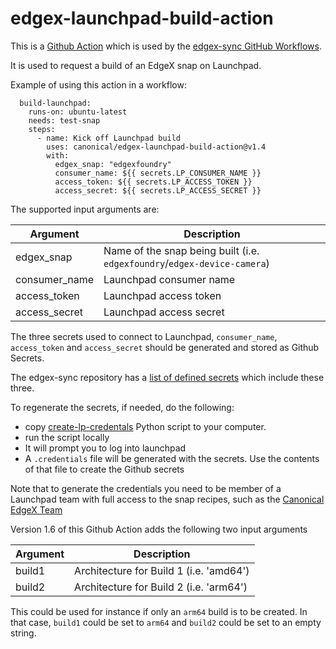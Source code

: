# edgex-launchpad-build-action

This is a [Github Action](https://docs.github.com/en/actions) which is used by the [edgex-sync GitHub Workflows](https://github.com/canonical/edgex-sync).

It is used to request a build of an EdgeX snap on Launchpad.


Example of using this action in a workflow:

```
  build-launchpad:
    runs-on: ubuntu-latest
    needs: test-snap
    steps:
      - name: Kick off Launchpad build
        uses: canonical/edgex-launchpad-build-action@v1.4
        with:
          edgex_snap: "edgexfoundry"
          consumer_name: ${{ secrets.LP_CONSUMER_NAME }}
          access_token: ${{ secrets.LP_ACCESS_TOKEN }}
          access_secret: ${{ secrets.LP_ACCESS_SECRET }}
```

The supported input arguments are:

|Argument|Description|
|---|---|
|edgex_snap|Name of the snap being built (i.e. `edgexfoundry`/`edgex-device-camera`)|
|consumer_name|Launchpad consumer name|
|access_token|Launchpad access token|
|access_secret|Launchpad access secret|

The three secrets used to connect to Launchpad, `consumer_name`, `access_token` and `access_secret` should be generated and stored as Github Secrets.

The edgex-sync repository has a [list of defined secrets](https://github.com/canonical/edgex-sync/settings/secrets/actions) which include these three.

To regenerate the secrets, if needed, do the following:
- copy [create-lp-credentals](create-lp-credentals.py) Python script to your computer.
- run the script locally
- It will prompt you to log into launchpad
- A `.credentials` file will be generated with the secrets. Use the contents of that file to create the Github secrets

Note that to generate the credentials you need to be member of a Launchpad team with full access to the snap recipes, such as the [Canonical EdgeX Team](https://launchpad.net/~canonical-edgex)


Version 1.6 of this Github Action adds the following two input arguments

|Argument|Description|
|---|---|
|build1|Architecture for Build 1 (i.e. 'amd64')|
|build2|Architecture for Build 2 (i.e. 'arm64')|

This could be used for instance if only an `arm64` build is to be created. In that case, `build1` could be set to `arm64` and `build2` could be set to an empty string.

